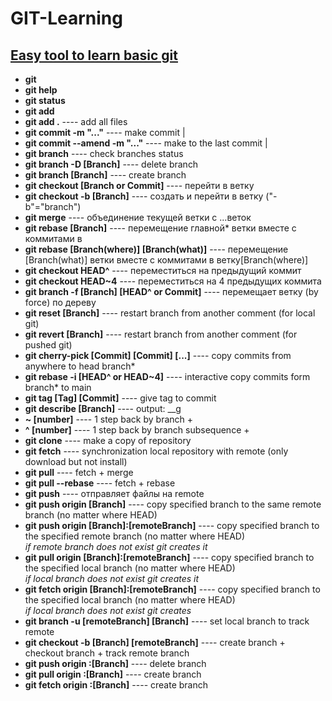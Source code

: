 # GIT-Learning
[Easy tool to learn basic git](https://learngitbranching.js.org/?locale=en_US&DEMO=)<br>
---
- **git**<br>
- **git help**<br>
- **git status**<br>
- **git add**<br>
- **git add .**                                   ---- add all files<br>
- **git commit -m "..."**                         ---- make commit |<br>
- **git commit --amend -m "..."**                 ---- make to the last commit |<br>
- **git branch**                                  ---- check branches status<br>
- **git branch -D [Branch]**                      ---- delete branch<br>
- **git branch [Branch]**                         ---- create branch<br>
- **git checkout [Branch or Commit]**             ---- перейти в ветку<br>
- **git checkout -b [Branch]**                    ---- создать и перейти в ветку ("-b"="branch") <br>
- **git merge**                                   ---- объединение текущей ветки с ...веток<br>  
- **git rebase [Branch]**                         ---- перемещение главной* ветки вместе с коммитами в<br>
- **git rebase [Branch(where)] [Branch(what)]**   ---- перемещение [Branch(what)] ветки вместе с коммитами в ветку[Branch(where)]<br>
- **git checkout HEAD^**                          ---- переместиться на предыдущий коммит<br>
- **git checkout HEAD~4**                         ---- переместиться на 4 предыдущих коммита<br>
- **git branch -f [Branch] [HEAD^ or Commit]**    ---- перемещает ветку (by force) по дереву<br>
- **git reset [Branch]**                          ---- restart branch from another comment (for local git)<br>
- **git revert [Branch]**                         ---- restart branch from another comment (for pushed git)<br>
- **git cherry-pick [Commit] [Commit] [...]**     ---- copy commits from anywhere to head branch*<br>
- **git rebase -i [HEAD^ or HEAD~4]**             ---- interactive copy commits form branch* to main<br>
- **git tag [Tag] [Commit]**                      ---- give tag to commit<br>
- **git describe [Branch]**                       ---- output: <tag>_<numCommits>_g<hash><br>
- **~ [number]**                                  ---- 1 step back by branch +<br>
- **^ [number]**                                  ---- 1 step back by branch subsequence +<br>
- **git clone**                                   ---- make a copy of repository<br>
- **git fetch**                                   ---- synchronization local repository with remote (only download but not install)<br>
- **git pull**                                    ---- fetch + merge<br>
- **git pull --rebase**                           ---- fetch + rebase<br>
- **git push**                                    ---- отправляет файлы на remote<br>
- **git push origin [Branch]**                    ---- copy specified branch to the same remote branch (no matter where HEAD)<br>
- **git push origin [Branch]:[remoteBranch]**     ---- copy specified branch to the specified remote branch (no matter where HEAD) <br>
                                                *if remote branch does not exist git creates it*<br>
- **git pull origin [Branch]:[remoteBranch]**     ---- copy specified branch to the specified local branch (no matter where HEAD) <br>
                                                *if local branch does not exist git creates it*<br>
- **git fetch origin [Branch]:[remoteBranch]**    ---- copy specified branch to the specified local branch (no matter where HEAD) <br>
                                                *if local branch does not exist git creates*<br>
- **git branch -u [remoteBranch] [Branch]**       ---- set local branch to track remote<br>
- **git checkout -b [Branch] [remoteBranch]**     ---- create branch + checkout branch + track remote branch<br>
- **git push origin :[Branch]**                   ---- delete branch<br>
- **git pull origin :[Branch]**                   ---- create branch<br>
- **git fetch origin :[Branch]**                  ---- create branch<br>

